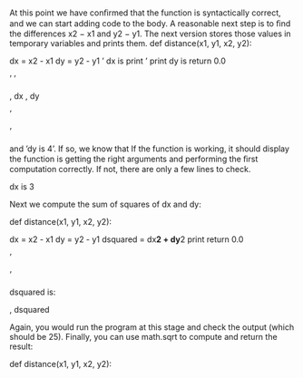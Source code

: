 At this point we have conﬁrmed that the function is syntactically correct, and we can start adding code to the body. A reasonable next step is to ﬁnd the differences x2 − x1 and y2 − y1. The next version stores those values in temporary variables and prints them. def distance(x1, y1, x2, y2):

dx = x2 - x1 dy = y2 - y1 ’ dx is print ’ print dy is return 0.0

’ ’

, dx , dy

’

’

and ’dy is 4’. If so, we know that If the function is working, it should display the function is getting the right arguments and performing the ﬁrst computation correctly. If not, there are only a few lines to check.

dx is 3

Next we compute the sum of squares of dx and dy:

def distance(x1, y1, x2, y2):

dx = x2 - x1 dy = y2 - y1 dsquared = dx**2 + dy**2 print return 0.0

’

’

dsquared is:

, dsquared

Again, you would run the program at this stage and check the output (which should be 25). Finally, you can use math.sqrt to compute and return the result:

def distance(x1, y1, x2, y2):